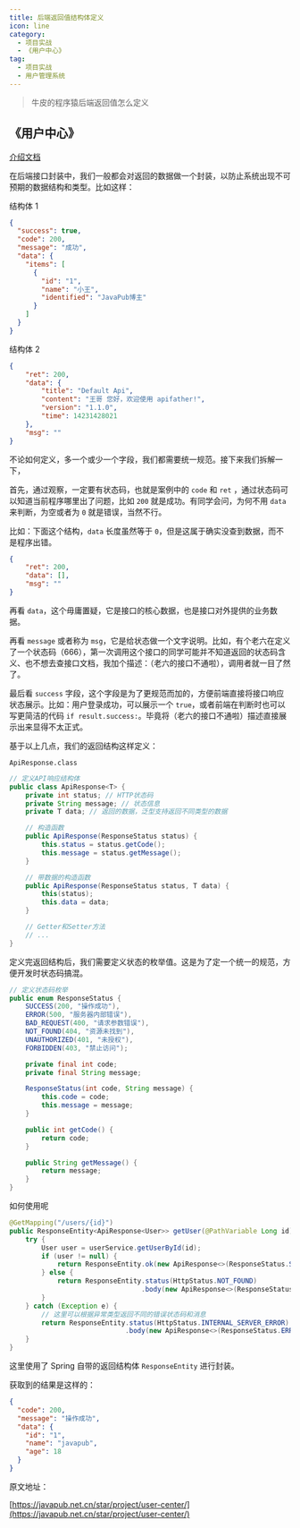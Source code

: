 ```yaml
---
title: 后端返回值结构体定义
icon: line
category:
  - 项目实战
  - 《用户中心》
tag:
  - 项目实战
  - 用户管理系统
---
```




> 牛皮的程序猿后端返回值怎么定义


## 《用户中心》

[介绍文档](https://kazjsfecs3y.feishu.cn/wiki/QJDwwM5bbi2nT9k6laycWm4ynad)







在后端接口封装中，我们一般都会对返回的数据做一个封装，以防止系统出现不可预期的数据结构和类型。比如这样：

结构体 1

```json
{
  "success": true,
  "code": 200,
  "message": "成功",
  "data": {
    "items": [
      {
        "id": "1",
        "name": "小王",
        "identified": "JavaPub博主"
      }
    ]
  }
}
```

结构体 2

```json
{
    "ret": 200,
    "data": {
        "title": "Default Api",
        "content": "王哥 您好，欢迎使用 apifather!",
        "version": "1.1.0",
        "time": 14231428021
    },
    "msg": ""
}
```

不论如何定义，多一个或少一个字段，我们都需要统一规范。接下来我们拆解一下，

首先，通过观察，一定要有状态码，也就是案例中的 `code` 和 `ret` ，通过状态码可以知道当前程序哪里出了问题，比如 `200` 就是成功。有同学会问，为何不用 `data` 来判断，为空或者为 `0` 就是错误，当然不行。

比如：下面这个结构，`data` 长度虽然等于 `0`，但是这属于确实没查到数据，而不是程序出错。


```json
{
    "ret": 200,
    "data": [],
    "msg": ""
}
```

再看 `data`，这个毋庸置疑，它是接口的核心数据，也是接口对外提供的业务数据。

再看 `message` 或者称为 `msg`，它是给状态做一个文字说明。比如，有个老六在定义了一个状态码（666），第一次调用这个接口的同学可能并不知道返回的状态码含义、也不想去查接口文档，我加个描述：（老六的接口不通啦），调用者就一目了然了。

最后看 `success` 字段，这个字段是为了更规范而加的，方便前端直接将接口响应状态展示。比如：用户登录成功，可以展示一个 `true`，或者前端在判断时也可以写更简洁的代码 `if result.success:`。毕竟将（老六的接口不通啦）描述直接展示出来显得不太正式。


基于以上几点，我们的返回结构这样定义：

`ApiResponse.class`

```java
// 定义API响应结构体
public class ApiResponse<T> {
    private int status; // HTTP状态码
    private String message; // 状态信息
    private T data; // 返回的数据，泛型支持返回不同类型的数据

    // 构造函数
    public ApiResponse(ResponseStatus status) {
        this.status = status.getCode();
        this.message = status.getMessage();
    }

    // 带数据的构造函数
    public ApiResponse(ResponseStatus status, T data) {
        this(status);
        this.data = data;
    }

    // Getter和Setter方法
    // ...
}
```

定义完返回结构后，我们需要定义状态的枚举值。这是为了定一个统一的规范，方便开发时状态码搞混。

```java
// 定义状态码枚举
public enum ResponseStatus {
    SUCCESS(200, "操作成功"),
    ERROR(500, "服务器内部错误"),
    BAD_REQUEST(400, "请求参数错误"),
    NOT_FOUND(404, "资源未找到"),
    UNAUTHORIZED(401, "未授权"),
    FORBIDDEN(403, "禁止访问");

    private final int code;
    private final String message;

    ResponseStatus(int code, String message) {
        this.code = code;
        this.message = message;
    }

    public int getCode() {
        return code;
    }

    public String getMessage() {
        return message;
    }
}
```

如何使用呢

```java
@GetMapping("/users/{id}")
public ResponseEntity<ApiResponse<User>> getUser(@PathVariable Long id) {
    try {
        User user = userService.getUserById(id);
        if (user != null) {
            return ResponseEntity.ok(new ApiResponse<>(ResponseStatus.SUCCESS, user));
        } else {
            return ResponseEntity.status(HttpStatus.NOT_FOUND)
                                 .body(new ApiResponse<>(ResponseStatus.NOT_FOUND));
        }
    } catch (Exception e) {
        // 这里可以根据异常类型返回不同的错误状态码和消息
        return ResponseEntity.status(HttpStatus.INTERNAL_SERVER_ERROR)
                             .body(new ApiResponse<>(ResponseStatus.ERROR));
    }
}
```


这里使用了 Spring 自带的返回结构体 `ResponseEntity` 进行封装。

获取到的结果是这样的：

```json
{
  "code": 200,
  "message": "操作成功",
  "data": {
    "id": "1",
    "name": "javapub",
    "age": 18
  }
}
```






原文地址： 

[https://javapub.net.cn/star/project/user-center/](https://javapub.net.cn/star/project/user-center/)


